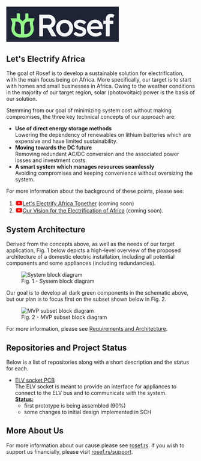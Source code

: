 <a href="https://rosef.rs/"><img src="https://github.com/Rosef-Engineering/.github/raw/main/profile/logo.jpg" alt="Rosef" width="300"/></a>  
  
## Let's Electrify Africa 
   

The goal of Rosef is to develop <!-- The goal of Rosef is to develop // This project is a part of Rosef's efforts at developing -->a sustainable solution for electrification, with the main focus being on Africa. More specifically, our target is to start with homes and small businesses in Africa. Owing to the weather conditions in the majority of our target region, solar (photovoltaic) power is the basis of our solution.  
  
Stemming from our goal of minimizing system cost without making compromises, the three key technical concepts of our approach are:  
- **Use of direct energy storage methods**  
Lowering the dependency of renewables on lithium batteries which are expensive and have limited sustainability.  
- **Moving towards the DC future**  
Removing redundant AC/DC conversion and the associated power losses and investment costs.  
- **A smart system which manages resources seamlessly**  
Avoiding compromises and keeping convenience without oversizing the system.  
  
For more information about the background of these points, please see:  
1. [<img src="https://github.com/Rosef-Engineering/.github/raw/main/profile/youtube-color-icon.png" alt="YouTube" width="20"/>Let's Electrify Africa Together](https://www.youtube.com/@RosefOfficial) (coming soon) <!--TODO insert link once video is out-->  
2. [<img src="https://github.com/Rosef-Engineering/.github/raw/main/profile/youtube-color-icon.png" alt="YouTube" width="20"/>Our Vision for the Electrification of Africa](https://www.youtube.com/@RosefOfficial) (coming soon). <!--TODO insert link once video is out-->
<!-- Icon source: https://uxwing.com/youtube-color-icon/ -->  

  
## System Architecture
  
Derived from the concepts above, as well as the needs of our target application, Fig. 1 below depicts a high-level overview of the proposed architecture of a domestic electric installation, including all potential components and some appliances (including redundancies).  

<figure>
  <img src="https://raw.githubusercontent.com/Rosef-Engineering/ELV-socket_PCB/main/docs/block_diagram_full.svg" alt="System block diagram" width="750"/>
  <figcaption>Fig. 1 - System block diagram</figcaption>
</figure>  
  
Our goal is to develop all dark green components in the schematic above, but our plan is to focus first on the subset shown below in Fig. 2.

<figure>
  <img src="https://raw.githubusercontent.com/Rosef-Engineering/ELV-socket_PCB/main/docs/block_diagram_mvp.svg" alt="MVP subset block diagram" width="750"/> <!--TODO move these images to the requirements and architecture repo-->
  <figcaption>Fig. 2 - MVP subset block diagram</figcaption>
</figure>  
  
For more information, please see [Requirements and Architecture]()<!--TODO create repo, archive doorstop repo-->. 
   

## Repositories and Project Status
Below is a list of repositories along with a short description and the status for each.<p></p>

* [ELV socket PCB](https://github.com/Rosef-Engineering/ELV-socket_PCB)  
The ELV socket is meant to provide an interface for appliances to connect to the ELV bus and to communicate with the system.  
__<u>Status:</u>__  
    - first prototype is being assembled (90%)  
    - some changes to initial design implemented in SCH  

<!-- TODO add repos here -->


## More About Us

For more information about our cause please see [rosef.rs](https://rosef.rs/). If you wish to support us financially, please visit [rosef.rs/support](https://rosef.rs/support). <!--TODO setup forwarding to youtube channel? (talk to Katarina)--> 
 




